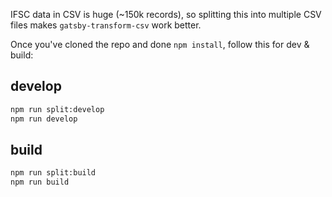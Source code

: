 IFSC data in CSV is huge (~150k records), so splitting this into multiple CSV files makes `gatsby-transform-csv` work better.

Once you've cloned the repo and done `npm install`, follow this for dev & build:

## develop

```sh
npm run split:develop
npm run develop
```

## build

```sh
npm run split:build
npm run build
```
